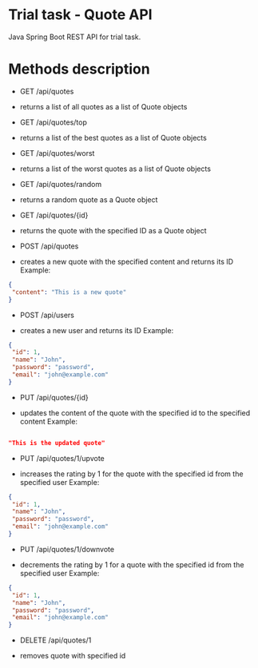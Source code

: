 # Trial task - Quote API
Java Spring Boot REST API for trial task.  

# Methods description
* GET /api/quotes
 - returns a list of all quotes as a list of Quote objects
* GET /api/quotes/top
 - returns a list of the best quotes as a list of Quote objects
* GET /api/quotes/worst
 - returns a list of the worst quotes as a list of Quote objects
* GET /api/quotes/random
 - returns a random quote as a Quote object
* GET /api/quotes/{id}
 - returns the quote with the specified ID as a Quote object
* POST /api/quotes
 - creates a new quote with the specified content and returns its ID
 Example:
 ```json
{
  "content": "This is a new quote"
}
```
* POST /api/users
 - creates a new user and returns its ID
 Example:
 ```json
{
  "id": 1,
  "name": "John",
  "password": "password",
  "email": "john@example.com"
}
```
* PUT /api/quotes/{id}
 - updates the content of the quote with the specified id to the specified content
 Example:
 ```json
 
"This is the updated quote"

```
* PUT /api/quotes/1/upvote
- increases the rating by 1 for the quote with the specified id from the specified user
 Example:
 ```json
{
  "id": 1,
  "name": "John",
  "password": "password",
  "email": "john@example.com"
}
```
* PUT /api/quotes/1/downvote
- decrements the rating by 1 for a quote with the specified id from the specified user
 Example:
 ```json
{
  "id": 1,
  "name": "John",
  "password": "password",
  "email": "john@example.com"
}
```
* DELETE /api/quotes/1
- removes quote with specified id
